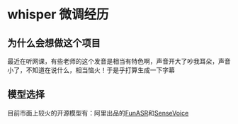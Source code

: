 # whisper 微调经历

## 为什么会想做这个项目
最近在听网课，有些老师的这个发音是相当有特色啊，声音开大了吵我耳朵，声音小了，不知道在说什么，相当恼火！于是乎打算生成一下字幕
## 模型选择
目前市面上较火的开源模型有：阿里出品的[FunASR](https://github.com/modelscope/FunASR/blob/main/README_zh.md)和[SenseVoice](https://github.com/FunAudioLLM/SenseVoice)

